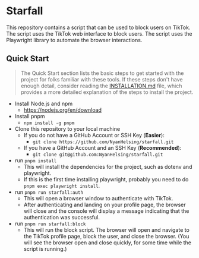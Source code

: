 # Starfall

This repository contains a script that can be used to block users on TikTok. The script uses the TikTok web interface to block users. The script uses the Playwright library to automate the browser interactions.

## Quick Start

> The Quick Start section lists the basic steps to get started with the project for folks familiar with these tools. If these steps don't have enough detail, consider reading the [INSTALLATION.md](./INSTALLATION.md) file, which provides a more detailed explanation of the steps to install the project.

- Install Node.js and npm
    - https://nodejs.org/en/download
- Install pnpm
    - `npm install -g pnpm`
- Clone this repository to your local machine
    - If you do not have a GitHub Account or SSH Key (**Easier**):
        - `git clone https://github.com/NyanHelsing/starfall.git`
    - If you have a GitHub Account and an SSH Key (**Recommended**):
        - `git clone git@github.com:NyanHelsing/starfall.git`
- run `pnpm install`
    - This will install the dependencies for the project, such as dotenv and playwright.
    - If this is the first time installing playwright, probably you need to do `pnpm exec playwright install`.
- run `pnpm run starfall:auth`
    - This will open a browser window to authenticate with TikTok.
    - After authenticating and landing on your profile page, the browser will close and the console will display a message indicating that the authentication was successful.
- run `pnpm run starfall:block`
    - This will run the block script. The browser will open and navigate to the TikTok profile page, block the user, and close the browser. (You will see the browser open and close quickly, for some time while the script is running.)
